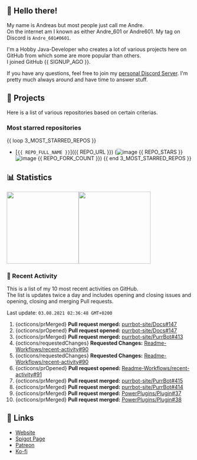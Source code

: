<!-- Links -->
[purr]: https://purrbot.site
[discord]: https://discord.gg/6dazXp6
[website]: https://andre601.ch
[spigot]: https://www.spigotmc.org/resources/authors/56829/
[patreon]: https://patreon.com/andre_601
[ko-fi]: https://ko-fi.com/andre_601

## 👋 Hello there!
My name is Andreas but most people just call me Andre.  
On the internet am I known as either Andre_601 or Andre601. My tag on Discord is `Andre_601#0601`.

I'm a Hobby Java-Developer who creates a lot of various projects here on GitHub from which some are more popular than others.  
I joined GitHub {{ SIGNUP_AGO }}.

If you have any questions, feel free to join my [personal Discord Server][discord]. I'm pretty much always around and have time to answer stuff.

## 📁 Projects
Here is a list of various repositories based on certain criterias.

### Most starred repositories

{{ loop 3_MOST_STARRED_REPOS }}
- [`{{ REPO_FULL_NAME }}`]({{ REPO_URL }}) (![image](https://cdn.jsdelivr.net/gh/Readme-Workflows/Readme-Icons@main/icons/octicons/StarredRepository.svg) {{ REPO_STARS }} ![image](https://cdn.jsdelivr.net/gh/Readme-Workflows/Readme-Icons@main/icons/octicons/ForkedRepository.svg) {{ REPO_FORK_COUNT }})
{{ end 3_MOST_STARRED_REPOS }}

## 📊 Statistics
<img height="195px" src="https://github-readme-stats.vercel.app/api?username=Andre601&show_icons=true&hide_rank=true&title_color=3498db&bg_color=ffffff00&text_color=718096&disable_animations=true"><img height="195px" src="https://github-readme-stats.vercel.app/api/top-langs?username=Andre601&layout=compact&title_color=3498db&bg_color=ffffff00&text_color=718096">

### 📜 Recent Activity
This is a list of my 10 most recent activities on GitHub.  
The list is updates twice a day and includes opening and closing issues and opening, closing and merging Pull requests.

<!--RECENT_ACTIVITY:last_update-->
Last update: `03.08.2021 02:36:48 GMT+0200`
<!--RECENT_ACTIVITY:last_update_end-->
<!--RECENT_ACTIVITY:start-->
1. {octicons/prMerged} **Pull request merged:** [purrbot-site/Docs#147](https://github.com/purrbot-site/Docs/pull/147)
2. {octicons/prOpened} **Pull request opened:** [purrbot-site/Docs#147](https://github.com/purrbot-site/Docs/pull/147)
3. {octicons/prMerged} **Pull request merged:** [purrbot-site/PurrBot#413](https://github.com/purrbot-site/PurrBot/pull/413)
4. {octicons/requestedChanges} **Requested Changes:** [Readme-Workflows/recent-activity#90](https://github.com/Readme-Workflows/recent-activity/pull/90#pullrequestreview-720249492)
5. {octicons/requestedChanges} **Requested Changes:** [Readme-Workflows/recent-activity#90](https://github.com/Readme-Workflows/recent-activity/pull/90#pullrequestreview-720249492)
6. {octicons/prOpened} **Pull request opened:** [Readme-Workflows/recent-activity#91](https://github.com/Readme-Workflows/recent-activity/pull/91)
7. {octicons/prMerged} **Pull request merged:** [purrbot-site/PurrBot#415](https://github.com/purrbot-site/PurrBot/pull/415)
8. {octicons/prMerged} **Pull request merged:** [purrbot-site/PurrBot#414](https://github.com/purrbot-site/PurrBot/pull/414)
9. {octicons/prMerged} **Pull request merged:** [PowerPlugins/Plugin#37](https://github.com/PowerPlugins/Plugin/pull/37)
10. {octicons/prMerged} **Pull request merged:** [PowerPlugins/Plugin#38](https://github.com/PowerPlugins/Plugin/pull/38)
<!--RECENT_ACTIVITY:end-->

## 🔗 Links
- [Website]
- [Spigot Page][spigot]
- [Patreon]
- [Ko-fi]
